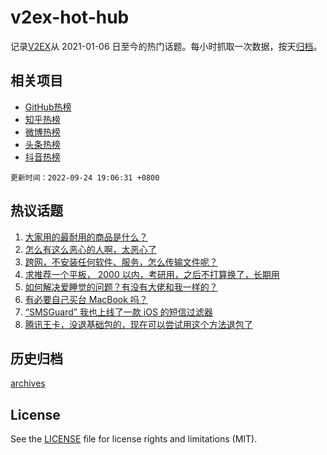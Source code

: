 # v2ex-hot-hub

 记录[V2EX](https://www.v2ex.com/)从 2021-01-06 日至今的热门话题。每小时抓取一次数据，按天[归档](archives)。
 
 ## 相关项目

- [GitHub热榜](https://github.com/snaildev/github-hot-hub)
- [知乎热榜](https://github.com/snaildev/zhihu-hot-hub)
- [微博热榜](https://github.com/snaildev/weibo-hot-hub)
- [头条热榜](https://github.com/snaildev/toutiao-hot-hub)
- [抖音热榜](https://github.com/snaildev/douyin-hot-hub)


 `更新时间：2022-09-24 19:06:31 +0800`

## 热议话题

1. [大家用的最耐用的商品是什么？](https://www.v2ex.com/t/882563)
1. [怎么有这么恶心的人啊，太恶心了](https://www.v2ex.com/t/882570)
1. [跨网，不安装任何软件、服务，怎么传输文件呢？](https://www.v2ex.com/t/882592)
1. [求推荐一个平板， 2000 以内，考研用，之后不打算换了，长期用](https://www.v2ex.com/t/882585)
1. [如何解决爱睡觉的问题？有没有大佬和我一样的？](https://www.v2ex.com/t/882608)
1. [有必要自己买台 MacBook 吗？](https://www.v2ex.com/t/882575)
1. [“SMSGuard” 我也上线了一款 iOS 的短信过滤器](https://www.v2ex.com/t/882564)
1. [腾讯王卡，没退基础包的，现在可以尝试用这个方法退包了](https://www.v2ex.com/t/882588)

## 历史归档

[archives](archives)

## License

See the [LICENSE](LICENSE) file for license rights and limitations (MIT).
